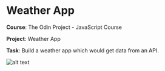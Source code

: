 # Weather App

**Course**: The Odin Project - JavaScript Course


**Project**: Weather App


**Task**: Build a weather app which would get data from an API.


![alt text](https://github.com/justausercoding/weather-app/images/GUI_screenshot.png)